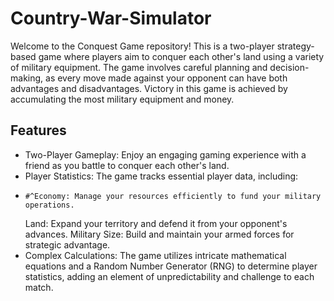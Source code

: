 # Country-War-Simulator

Welcome to the Conquest Game repository! This is a two-player strategy-based game where players aim to conquer each other's land using a variety of military equipment. The game involves careful planning and decision-making, as every move made against your opponent can have both advantages and disadvantages. Victory in this game is achieved by accumulating the most military equipment and money.

<h2>Features</h2> 

- Two-Player Gameplay: Enjoy an engaging gaming experience with a friend as you battle to conquer each other's land.
- Player Statistics: The game tracks essential player data, including:
-     #^Economy: Manage your resources efficiently to fund your military operations.
    Land: Expand your territory and defend it from your opponent's advances.
    Military Size: Build and maintain your armed forces for strategic advantage.
- Complex Calculations: The game utilizes intricate mathematical equations and a Random Number Generator (RNG) to determine player statistics, adding an element of unpredictability and challenge to each match.
